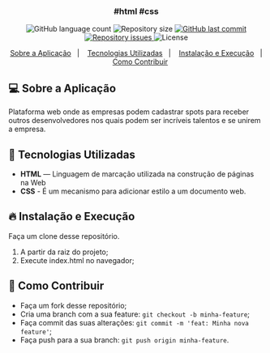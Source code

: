 <h3 align="center">
  #html #css
</h3>

<p align="center">
  <img alt="GitHub language count" src="https://img.shields.io/github/languages/count/deilsonmartins/News-COVID19">

  <img alt="Repository size" src="https://img.shields.io/github/repo-size/deilsonmartins/News-COVID19">

  <a href="https://github.com/deilsonmartins/News-COVID19/commits/master">
    <img alt="GitHub last commit" src="https://img.shields.io/github/last-commit/deilsonmartins/News-COVID19">
  </a>

  <a href="https://github.com/deilsonmartins/News-COVID19/issues">
    <img alt="Repository issues" src="https://img.shields.io/github/issues/deilsonmartins/News-COVID19">
  </a>

  <img alt="License" src="https://img.shields.io/badge/license-MIT-brightgreen">
</p>

<p align="center">
  <a href="#rocket-sobre-a-aplicação">Sobre a Aplicação</a>&nbsp;&nbsp;&nbsp;|&nbsp;&nbsp;&nbsp;
  <a href="#rocket-tecnologias-utilizadas">Tecnologias Utilizadas</a>&nbsp;&nbsp;&nbsp;|&nbsp;&nbsp;&nbsp;
  <a href="#rocket-instalação-e-execução"> Instalação e Execução</a>&nbsp;&nbsp;&nbsp;|&nbsp;&nbsp;&nbsp;
   <a href="#rocket-como-contribuir">Como Contribuir</a>
</p>

## 💻 Sobre a Aplicação

Plataforma web onde as empresas podem cadastrar spots para receber outros desenvolvedores nos quais podem ser incríveis talentos e se unirem a empresa.

## 🚀 Tecnologias Utilizadas
- **HTML** — Linguagem de marcação utilizada na construção de páginas na Web
- **CSS** -  É um mecanismo para adicionar estilo a um documento web. 

## 🔥 Instalação e Execução

Faça um clone desse repositório.

1. A partir da raiz do projeto;
2. Execute index.html no navegador;


## 🤔 Como Contribuir

- Faça um fork desse repositório;
- Cria uma branch com a sua feature: `git checkout -b minha-feature`;
- Faça commit das suas alterações: `git commit -m 'feat: Minha nova feature'`;
- Faça push para a sua branch: `git push origin minha-feature`.
